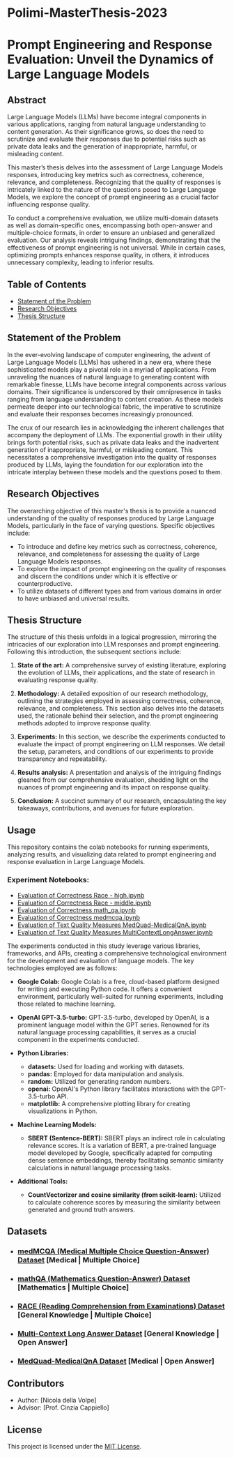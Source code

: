 # Polimi-MasterThesis-2023

# Prompt Engineering and Response Evaluation: Unveil the Dynamics of Large Language Models

## Abstract

Large Language Models (LLMs) have become integral components in various applications, ranging from natural language understanding to content generation. As their significance grows, so does the need to scrutinize and evaluate their responses due to potential risks such as private data leaks and the generation of inappropriate, harmful, or misleading content.

This master’s thesis delves into the assessment of Large Language Models responses, introducing key metrics such as correctness, coherence, relevance, and completeness. Recognizing that the quality of responses is intricately linked to the nature of the questions posed to Large Language Models, we explore the concept of prompt engineering as a crucial factor influencing response quality.

To conduct a comprehensive evaluation, we utilize multi-domain datasets as well as domain-specific ones, encompassing both open-answer and multiple-choice formats, in order to ensure an unbiased and generalized evaluation. Our analysis reveals intriguing findings, demonstrating that the effectiveness of prompt engineering is not universal. While in certain cases, optimizing prompts enhances response quality, in others, it introduces unnecessary complexity, leading to inferior results.

## Table of Contents

- [Statement of the Problem](#statement-of-the-problem)
- [Research Objectives](#research-objectives)
- [Thesis Structure](#thesis-structure)

## Statement of the Problem

In the ever-evolving landscape of computer engineering, the advent of Large Language Models (LLMs) has ushered in a new era, where these sophisticated models play a pivotal role in a myriad of applications. From unraveling the nuances of natural language to generating content with remarkable finesse, LLMs have become integral components across various domains. Their significance is underscored by their omnipresence in tasks ranging from language understanding to content creation. As these models permeate deeper into our technological fabric, the imperative to scrutinize and evaluate their responses becomes increasingly pronounced.

The crux of our research lies in acknowledging the inherent challenges that accompany the deployment of LLMs. The exponential growth in their utility brings forth potential risks, such as private data leaks and the inadvertent generation of inappropriate, harmful, or misleading content. This necessitates a comprehensive investigation into the quality of responses produced by LLMs, laying the foundation for our exploration into the intricate interplay between these models and the questions posed to them.

## Research Objectives

The overarching objective of this master's thesis is to provide a nuanced understanding of the quality of responses produced by Large Language Models, particularly in the face of varying questions. Specific objectives include:

- To introduce and define key metrics such as correctness, coherence, relevance, and completeness for assessing the quality of Large Language Models responses.
- To explore the impact of prompt engineering on the quality of responses and discern the conditions under which it is effective or counterproductive.
- To utilize datasets of different types and from various domains in order to have unbiased and universal results.

## Thesis Structure

The structure of this thesis unfolds in a logical progression, mirroring the intricacies of our exploration into LLM responses and prompt engineering. Following this introduction, the subsequent sections include:

1. **State of the art:** A comprehensive survey of existing literature, exploring the evolution of LLMs, their applications, and the state of research in evaluating response quality.
  
2. **Methodology:** A detailed exposition of our research methodology, outlining the strategies employed in assessing correctness, coherence, relevance, and completeness. This section also delves into the datasets used, the rationale behind their selection, and the prompt engineering methods adopted to improve response quality.
  
3. **Experiments:** In this section, we describe the experiments conducted to evaluate the impact of prompt engineering on LLM responses. We detail the setup, parameters, and conditions of our experiments to provide transparency and repeatability.
  
4. **Results analysis:** A presentation and analysis of the intriguing findings gleaned from our comprehensive evaluation, shedding light on the nuances of prompt engineering and its impact on response quality.
  
5. **Conclusion:** A succinct summary of our research, encapsulating the key takeaways, contributions, and avenues for future exploration.

## Usage

This repository contains the colab notebooks for running experiments, analyzing results, and visualizing data related to prompt engineering and response evaluation in Large Language Models.

### Experiment Notebooks:

- [Evaluation of Correctness Race - high.ipynb](Evaluation%20of%20Correctness%20Race%20-%20high.ipynb)
- [Evaluation of Correctness Race - middle.ipynb](Evaluation%20of%20Correctness%20Race%20-%20middle.ipynb)
- [Evaluation of Correctness math_qa.ipynb](Evaluation%20of%20Correctness%20math_qa.ipynb)
- [Evaluation of Correctness medmcqa.ipynb](Evaluation%20of%20Correctness%20medmcqa.ipynb)
- [Evaluation of Text Quality Measures MedQuad-MedicalQnA.ipynb](Evaluation%20of%20Text%20Quality%20Measures%20MedQuad-MedicalQnA.ipynb)
- [Evaluation of Text Quality Measures MultiContextLongAnswer.ipynb](Evaluation%20of%20Text%20Quality%20Measures%20MultiContextLongAnswer.ipynb)

The experiments conducted in this study leverage various libraries, frameworks, and APIs, creating a comprehensive technological environment for the development and evaluation of language models. The key technologies employed are as follows:

- **Google Colab:** Google Colab is a free, cloud-based platform designed for writing and executing Python code. It offers a convenient environment, particularly well-suited for running experiments, including those related to machine learning.

- **OpenAI GPT-3.5-turbo:** GPT-3.5-turbo, developed by OpenAI, is a prominent language model within the GPT series. Renowned for its natural language processing capabilities, it serves as a crucial component in the experiments conducted.

- **Python Libraries:**
  - **datasets:** Used for loading and working with datasets.
  - **pandas:** Employed for data manipulation and analysis.
  - **random:** Utilized for generating random numbers.
  - **openai:** OpenAI's Python library facilitates interactions with the GPT-3.5-turbo API.
  - **matplotlib:** A comprehensive plotting library for creating visualizations in Python.

- **Machine Learning Models:**
  - **SBERT (Sentence-BERT):** SBERT plays an indirect role in calculating relevance scores. It is a variation of BERT, a pre-trained language model developed by Google, specifically adapted for computing dense sentence embeddings, thereby facilitating semantic similarity calculations in natural language processing tasks.

- **Additional Tools:**
  - **CountVectorizer and cosine similarity (from scikit-learn):** Utilized to calculate coherence scores by measuring the similarity between generated and ground truth answers.

## Datasets
 
- ### [medMCQA (Medical Multiple Choice Question-Answer) Dataset](https://huggingface.co/datasets/medmcqa) [Medical | Multiple Choice]

- ### [mathQA (Mathematics Question-Answer) Dataset](https://huggingface.co/datasets/math_qa) [Mathematics | Multiple Choice]

- ### [RACE (Reading Comprehension from Examinations) Dataset](https://huggingface.co/datasets/race) [General Knowledge | Multiple Choice]

- ### [Multi-Context Long Answer Dataset](https://huggingface.co/datasets/nbtpj/multi-context-long-answer-dataset) [General Knowledge | Open Answer]

- ### [MedQuad-MedicalQnA Dataset](https://huggingface.co/datasets/keivalya/MedQuad-MedicalQnADataset) [Medical | Open Answer]

## Contributors

- Author: [Nicola della Volpe]
- Advisor: [Prof. Cinzia Cappiello]

## License

This project is licensed under the [MIT License](LICENSE).
